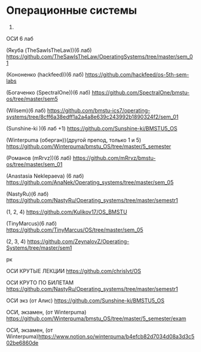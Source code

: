 # Операционные системы

1. 


ОСИ 6 лаб

(Якуба (TheSawIsTheLaw))(6 лаб) https://github.com/TheSawIsTheLaw/OperatingSystems/tree/master/sem_01

(Кононенко (hackfeed))(6 лаб) https://github.com/hackfeed/os-5th-sem-labs

(Богаченко (SpectralOne))(6 лаб) https://github.com/SpectralOne/bmstu-os/tree/master/sem5

(Wilsem)(6 лаб) https://github.com/bmstu-ics7/operating-systems/tree/8cff6a38edff1a2a4a8e639c243992b1890324f2/sem_01  

(Sunshine-ki )(6 лаб +1) https://github.com/Sunshine-ki/BMSTU5_OS

(Winterpuma (оберган))(другой препод, только 1 и 5) https://github.com/Winterpuma/bmstu_OS/tree/master/5_semester

(Романов (mRrvz))(6 лаб) https://github.com/mRrvz/bmstu-os/tree/master/sem_01

(Anastasia Neklepaeva) (6 лаб) https://github.com/AnaNek/Operating_systems/tree/master/sem_05

(NastyRu)(6 лаб) https://github.com/NastyRu/Operating_systems/tree/master/semestr1

(1, 2, 4) https://github.com/Kulikov17/OS_BMSTU

(TinyMarcus)(6 лаб) https://github.com/TinyMarcus/OS/tree/master/sem_05

(2, 3, 4) https://github.com/ZeynalovZ/Operating-Systems/tree/master/sem1

рк

ОСИ КРУТЫЕ ЛЕКЦИИ https://github.com/chrislvt/OS

ОСИ КРУТО ПО БИЛЕТАМ https://github.com/NastyRu/Operating_systems/tree/master/semestr1

ОСИ экз (от Алис) https://github.com/Sunshine-ki/BMSTU5_OS

ОСИ, экзамен, (от Winterpuma) https://github.com/Winterpuma/bmstu_OS/tree/master/5_semester/exam

ОСИ, экзамен, (от Winterpuma)https://www.notion.so/winterpuma/b4efcb82d7034d08a3d3c502be6860de

